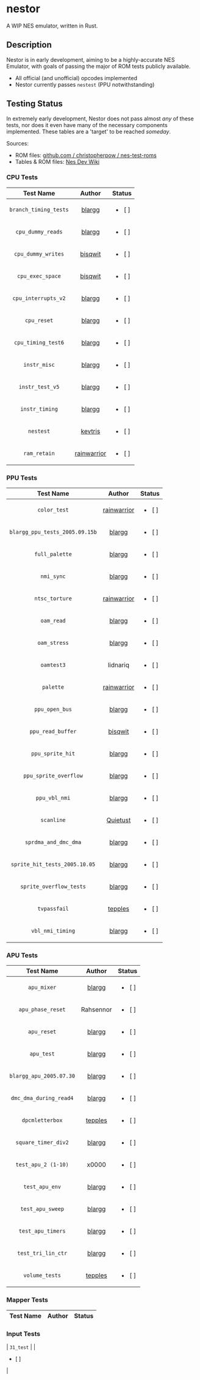 # nestor

A WIP NES emulator, written in Rust.

## Description

Nestor is in early development, aiming to be a highly-accurate NES Emulator, with goals of passing the major of ROM tests publicly available.

- All official (and unofficial) opcodes implemented
- Nestor currently passes `nestest` (PPU notwithstanding)

## Testing Status

In extremely early development, Nestor does not pass almost *any* of these tests, nor does it even have many of the necessary components implemented. These tables are a 'target' to be reached *someday*.

Sources:
- ROM files: [github.com / christopherpow / nes-test-roms](https://github.com/christopherpow/nes-test-roms)
- Tables & ROM files: [Nes Dev Wiki](https://wiki.nesdev.com/w/index.php/Emulator_tests)

### CPU Tests

| Test Name | Author | Status |
| :-: | :-: | :-: |
| `branch_timing_tests` | [blargg](http://blargg.8bitalley.com/) | <ul><li>[ ]</li></ul> |
| `cpu_dummy_reads` | [blargg](http://blargg.8bitalley.com/) |  <ul><li>[ ]</li></ul> |
| `cpu_dummy_writes` | [bisqwit](https://github.com/bisqwit) | <ul><li>[ ]</li></ul> |
| `cpu_exec_space` | [bisqwit](https://github.com/bisqwit) | <ul><li>[ ]</li></ul> |
| `cpu_interrupts_v2` | [blargg](http://blargg.8bitalley.com/) | <ul><li>[ ]</li></ul> |
| `cpu_reset` | [blargg](http://blargg.8bitalley.com/) | <ul><li>[ ]</li></ul> |
| `cpu_timing_test6` | [blargg](http://blargg.8bitalley.com/) | <ul><li>[ ]</li></ul> |
| `instr_misc` | [blargg](http://blargg.8bitalley.com/) | <ul><li>[ ]</li></ul> |
| `instr_test_v5` | [blargg](http://blargg.8bitalley.com/) | <ul><li>[ ]</li></ul> |
| `instr_timing` | [blargg](http://blargg.8bitalley.com/) | <ul><li>[ ]</li></ul> |
| `nestest` | [kevtris](http://kevtris.org/) | <ul><li>[ ]</li></ul> |
| `ram_retain` | [rainwarrior](http://rainwarrior.ca/) | <ul><li>[ ]</li></ul> |

### PPU Tests

| Test Name | Author | Status |
| :-: | :-: | :-: |
| `color_test` | [rainwarrior](http://rainwarrior.ca/) | <ul><li>[ ]</li></ul> |
| `blargg_ppu_tests_2005.09.15b` | [blargg](http://blargg.8bitalley.com/) | <ul><li>[ ]</li></ul> |
| `full_palette` | [blargg](http://blargg.8bitalley.com/) | <ul><li>[ ]</li></ul> |
| `nmi_sync` | [blargg](http://blargg.8bitalley.com/) | <ul><li>[ ]</li></ul> |
| `ntsc_torture` | [rainwarrior](http://rainwarrior.ca/) | <ul><li>[ ]</li></ul> |
| `oam_read` | [blargg](http://blargg.8bitalley.com/) | <ul><li>[ ]</li></ul> |
| `oam_stress` | [blargg](http://blargg.8bitalley.com/) | <ul><li>[ ]</li></ul> |
| `oamtest3` | lidnariq | <ul><li>[ ]</li></ul> |
| `palette` | [rainwarrior](http://rainwarrior.ca/) | <ul><li>[ ]</li></ul> |
| `ppu_open_bus` | [blargg](http://blargg.8bitalley.com/) | <ul><li>[ ]</li></ul> |
| `ppu_read_buffer` | [bisqwit](https://github.com/bisqwit) | <ul><li>[ ]</li></ul> |
| `ppu_sprite_hit` | [blargg](http://blargg.8bitalley.com/) | <ul><li>[ ]</li></ul> |
| `ppu_sprite_overflow` | [blargg](http://blargg.8bitalley.com/) | <ul><li>[ ]</li></ul> |
| `ppu_vbl_nmi` | [blargg](http://blargg.8bitalley.com/) | <ul><li>[ ]</li></ul> |
| `scanline` | [Quietust](https://github.com/quietust) | <ul><li>[ ]</li></ul> |
| `sprdma_and_dmc_dma` | [blargg](http://blargg.8bitalley.com/) | <ul><li>[ ]</li></ul> |
| `sprite_hit_tests_2005.10.05` | [blargg](http://blargg.8bitalley.com/) | <ul><li>[ ]</li></ul> |
| `sprite_overflow_tests` | [blargg](http://blargg.8bitalley.com/) | <ul><li>[ ]</li></ul> |
| `tvpassfail` | [tepples](https://pineight.com/) | <ul><li>[ ]</li></ul> |
| `vbl_nmi_timing` | [blargg](http://blargg.8bitalley.com/) | <ul><li>[ ]</li></ul> |

### APU Tests

| Test Name | Author | Status |
| :-: | :-: | :-: |
| `apu_mixer` | [blargg](http://blargg.8bitalley.com/) | <ul><li>[ ]</li></ul> |
| `apu_phase_reset` | Rahsennor | <ul><li>[ ]</li></ul> |
| `apu_reset` | [blargg](http://blargg.8bitalley.com/) | <ul><li>[ ]</li></ul> |
| `apu_test` | [blargg](http://blargg.8bitalley.com/) | <ul><li>[ ]</li></ul> |
| `blargg_apu_2005.07.30` | [blargg](http://blargg.8bitalley.com/) | <ul><li>[ ]</li></ul> |
| `dmc_dma_during_read4` | [blargg](http://blargg.8bitalley.com/) | <ul><li>[ ]</li></ul> |
| `dpcmletterbox` | [tepples](https://pineight.com/) | <ul><li>[ ]</li></ul> |
| `square_timer_div2` | [blargg](http://blargg.8bitalley.com/) | <ul><li>[ ]</li></ul> |
| `test_apu_2 (1-10)` | x0000 | <ul><li>[ ]</li></ul> |
| `test_apu_env` | [blargg](http://blargg.8bitalley.com/) | <ul><li>[ ]</li></ul> |
| `test_apu_sweep` | [blargg](http://blargg.8bitalley.com/) | <ul><li>[ ]</li></ul> |
| `test_apu_timers` | [blargg](http://blargg.8bitalley.com/) | <ul><li>[ ]</li></ul> |
| `test_tri_lin_ctr` | [blargg](http://blargg.8bitalley.com/) | <ul><li>[ ]</li></ul> |
| `volume_tests` | [tepples](https://pineight.com/) | <ul><li>[ ]</li></ul> |

### Mapper Tests

| Test Name | Author | Status |
| :-: | :-: | :-: |


### Input Tests
| `31_test` |  |  <ul><li>[ ]</li></ul> |